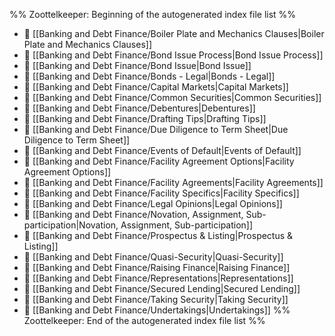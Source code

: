 %% Zoottelkeeper: Beginning of the autogenerated index file list  %%
- 📄 [[Banking and Debt Finance/Boiler Plate and Mechanics Clauses|Boiler Plate and Mechanics Clauses]]
- 📄 [[Banking and Debt Finance/Bond Issue Process|Bond Issue Process]]
- 📄 [[Banking and Debt Finance/Bond Issue|Bond Issue]]
- 📄 [[Banking and Debt Finance/Bonds - Legal|Bonds - Legal]]
- 📄 [[Banking and Debt Finance/Capital Markets|Capital Markets]]
- 📄 [[Banking and Debt Finance/Common Securities|Common Securities]]
- 📄 [[Banking and Debt Finance/Debentures|Debentures]]
- 📄 [[Banking and Debt Finance/Drafting Tips|Drafting Tips]]
- 📄 [[Banking and Debt Finance/Due Diligence to Term Sheet|Due Diligence to Term Sheet]]
- 📄 [[Banking and Debt Finance/Events of Default|Events of Default]]
- 📄 [[Banking and Debt Finance/Facility Agreement Options|Facility Agreement Options]]
- 📄 [[Banking and Debt Finance/Facility Agreements|Facility Agreements]]
- 📄 [[Banking and Debt Finance/Facility Specifics|Facility Specifics]]
- 📄 [[Banking and Debt Finance/Legal Opinions|Legal Opinions]]
- 📄 [[Banking and Debt Finance/Novation, Assignment, Sub-participation|Novation, Assignment, Sub-participation]]
- 📄 [[Banking and Debt Finance/Prospectus & Listing|Prospectus & Listing]]
- 📄 [[Banking and Debt Finance/Quasi-Security|Quasi-Security]]
- 📄 [[Banking and Debt Finance/Raising Finance|Raising Finance]]
- 📄 [[Banking and Debt Finance/Representations|Representations]]
- 📄 [[Banking and Debt Finance/Secured Lending|Secured Lending]]
- 📄 [[Banking and Debt Finance/Taking Security|Taking Security]]
- 📄 [[Banking and Debt Finance/Undertakings|Undertakings]]
%% Zoottelkeeper: End of the autogenerated index file list  %%
